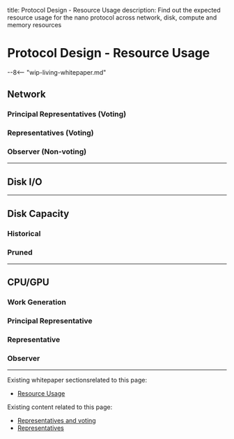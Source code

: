 title: Protocol Design - Resource Usage
description: Find out the expected resource usage for the nano protocol across network, disk, compute and memory resources

# Protocol Design - Resource Usage

--8<-- "wip-living-whitepaper.md"

## Network

### Principal Representatives (Voting)

### Representatives (Voting)

### Observer (Non-voting)

---

## Disk I/O

---

## Disk Capacity

### Historical

### Pruned

---

## CPU/GPU

### Work Generation

### Principal Representative

### Representative

### Observer

---

Existing whitepaper sectionsrelated to this page:

* [Resource Usage](/whitepaper/english/#resource-usage)

Existing content related to this page:

* [Representatives and voting](/what-is-nano/overview/#representatives-and-voting)
* [Representatives](/integration-guides/the-basics/#representatives)

